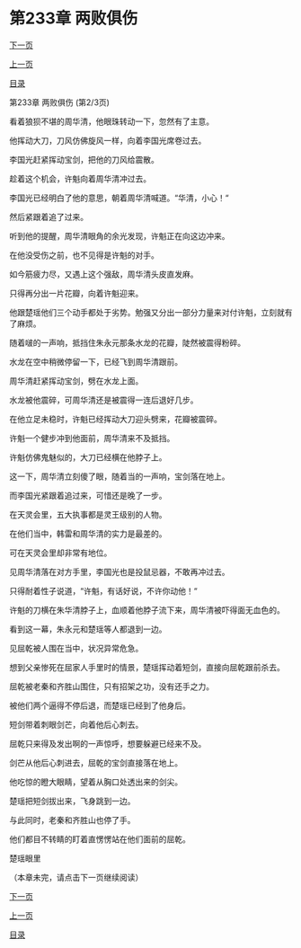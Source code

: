 <h1>第233章    两败俱伤</h1>
            <div><p><a href="./0698_%E7%AC%AC233%E7%AB%A0_%E4%B8%A4%E8%B4%A5%E4%BF%B1%E4%BC%A4.md">下一页</a></p><p><a href="./0696_%E7%AC%AC233%E7%AB%A0_%E4%B8%A4%E8%B4%A5%E4%BF%B1%E4%BC%A4.md">上一页</a></p><p><a href="../">目录</a></p></div>
            <div><p>第233章    两败俱伤 (第2/3页)</p><p>看着狼狈不堪的周华清，他眼珠转动一下，忽然有了主意。</p><p>他挥动大刀，刀风仿佛旋风一样，向着李国光席卷过去。</p><p>李国光赶紧挥动宝剑，把他的刀风给震散。</p><p>趁着这个机会，许魁向着周华清冲过去。</p><p>李国光已经明白了他的意思，朝着周华清喊道。“华清，小心！“</p><p>然后紧跟着追了过来。</p><p>听到他的提醒，周华清眼角的余光发现，许魁正在向这边冲来。</p><p>在他没受伤之前，也不见得是许魁的对手。</p><p>如今筋疲力尽，又遇上这个强敌，周华清头皮直发麻。</p><p>只得再分出一片花瓣，向着许魁迎来。</p><p>他跟楚瑶他们三个动手都处于劣势。勉强又分出一部分力量来对付许魁，立刻就有了麻烦。</p><p>随着啵的一声响，抵挡住朱永元那条水龙的花瓣，陡然被震得粉碎。</p><p>水龙在空中稍微停留一下，已经飞到周华清跟前。</p><p>周华清赶紧挥动宝剑，劈在水龙上面。</p><p>水龙被他震碎，可周华清还是被震得一连后退好几步。</p><p>在他立足未稳时，许魁已经挥动大刀迎头劈来，花瓣被震碎。</p><p>许魁一个健步冲到他面前，周华清来不及抵挡。</p><p>许魁仿佛鬼魅似的，大刀已经横在他脖子上。</p><p>这一下，周华清立刻傻了眼，随着当的一声响，宝剑落在地上。</p><p>而李国光紧跟着追过来，可惜还是晚了一步。</p><p>在天灵会里，五大执事都是灵王级别的人物。</p><p>在他们当中，韩雷和周华清的实力是最差的。</p><p>可在天灵会里却非常有地位。</p><p>见周华清落在对方手里，李国光也是投鼠忌器，不敢再冲过去。</p><p>只得耐着性子说道，“许魁，有话好说，不许你动他！“</p><p>许魁的刀横在朱华清脖子上，血顺着他脖子流下来，周华清被吓得面无血色的。</p><p>看到这一幕，朱永元和楚瑶等人都退到一边。</p><p>见屈乾被人围在当中，状况异常危急。</p><p>想到父亲惨死在屈家人手里时的情景，楚瑶挥动着短剑，直接向屈乾跟前杀去。</p><p>屈乾被老秦和齐胜山围住，只有招架之功，没有还手之力。</p><p>被他们两个逼得不停后退，而楚瑶已经到了他身后。</p><p>短剑带着刺眼剑芒，向着他后心刺去。</p><p>屈乾只来得及发出啊的一声惊呼，想要躲避已经来不及。</p><p>剑芒从他后心刺进去，屈乾的宝剑直接落在地上。</p><p>他吃惊的瞪大眼睛，望着从胸口处透出来的剑尖。</p><p>楚瑶把短剑拔出来，飞身跳到一边。</p><p>与此同时，老秦和齐胜山也停了手。</p><p>他们都目不转睛的盯着直愣愣站在他们面前的屈乾。</p><p>楚瑶眼里</p><p>（本章未完，请点击下一页继续阅读）</p></div>
            <div><p><a href="./0698_%E7%AC%AC233%E7%AB%A0_%E4%B8%A4%E8%B4%A5%E4%BF%B1%E4%BC%A4.md">下一页</a></p><p><a href="./0696_%E7%AC%AC233%E7%AB%A0_%E4%B8%A4%E8%B4%A5%E4%BF%B1%E4%BC%A4.md">上一页</a></p><p><a href="../">目录</a></p></div>